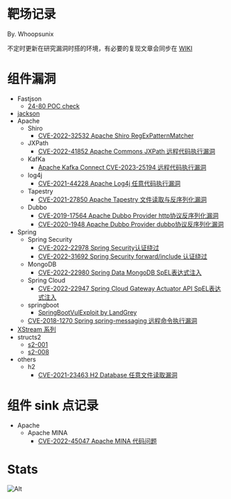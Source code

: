 # 靶场记录

By. Whoopsunix

不定时更新在研究漏洞时搭的环境，有必要的复现文章会同步在 [WIKI](https://whoopsunix.com/)

# 组件漏洞

- Fastjson
    - [24-80 POC check](components/fastjsonDemo)
- [jackson](components/jacksonDemo)
- Apache
    - Shiro
        - [CVE-2022-32532 Apache Shiro RegExPatternMatcher](components/Apache/shiroDemo/CVE_2022_32532)
    - JXPath
        - [CVE-2022-41852 Apache Commons JXPath 远程代码执行漏洞](components/Apache/jxpathDemo)
    - KafKa
        - [Apache Kafka Connect CVE-2023-25194 远程代码执行漏洞](components/Apache/KafKaDemo)
    - log4j
        - [CVE-2021-44228 Apache Log4j 任意代码执行漏洞](components/Apache/log4j/CVE-2021-44228)
    - Tapestry
        - [CVE-2021-27850 Apache Tapestry 文件读取与反序列化漏洞](components/Apache/TapestryDemo)
    - Dubbo
        - [CVE-2019-17564 Apache Dubbo Provider http协议反序列化漏洞](components/Apache/DubboDemo/CVE-2019-17564)
        - [CVE-2020-1948 Apache Dubbo Provider dubbo协议反序列化漏洞](components/Apache/DubboDemo/CVE-2020-1948)
- Spring
    - Spring Security
        - [CVE-2022-22978 Spring Security认证绕过](components/SpringDemo/springSecurityDemo/CVE-2022-22978)
        - [CVE-2022-31692 Spring Security forward/include 认证绕过](components/SpringDemo/springSecurityDemo/CVE-2022-31692])
    - MongoDB
        - [CVE-2022-22980 Spring Data MongoDB SpEL表达式注入](components/SpringDemo/springDataDemo/CVE-2022-22980)
    - Spring Cloud
        - [CVE-2022-22947 Spring Cloud Gateway Actuator API SpEL表达式注入](components/SpringDemo/SpringCloudDemo/CVE_2022_22947)
    - springboot
        - [SpringBootVulExploit by LandGrey](https://github.com/LandGrey/SpringBootVulExploit)
    - [CVE-2018-1270 Spring spring-messaging 远程命令执行漏洞](components/SpringDemo/SpringMessagingDemo)
- [XStream 系列](components/XStreamDemo)
- structs2
    - [s2-001](components/structs2Demo/s2-001)
    - [s2-008](components/structs2Demo/s2-008)
- others
    - h2
        - [CVE-2021-23463 H2 Database 任意文件读取漏洞](components/others/h2database/CVE-2021-23463)

# 组件 sink 点记录

- Apache
    - Apache MINA
        - [CVE-2022-45047 Apache MINA 代码问题](sinks/MINASSHDDemo)

# Stats

![Alt](https://repobeats.axiom.co/api/embed/b08ab16cbdbcc2cfff679651c882b6c1b7d96928.svg "Repobeats analytics image")